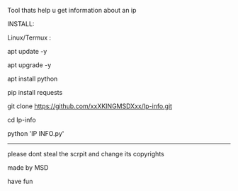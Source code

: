 
 Tool  thats help u get information about an ip

INSTALL:

Linux/Termux :

apt update -y

apt upgrade -y

apt install python

pip install requests



git clone https://github.com/xxXKINGMSDXxx/Ip-info.git

cd Ip-info

python 'IP INFO.py'

------------------------------------------------------------------------------------------------------------

please dont steal the scrpit and change its copyrights

made by MSD

have fun
